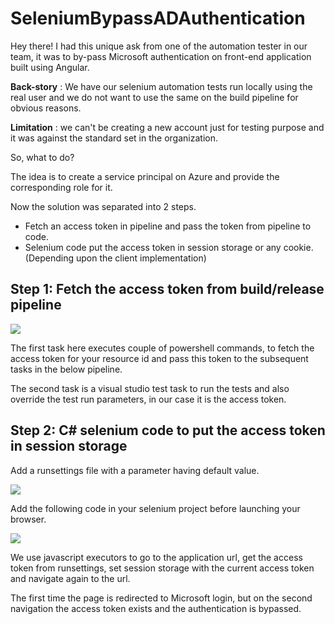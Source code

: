 # SeleniumBypassADAuthentication

Hey there! I had this unique ask from one of the automation tester in our team, it was to by-pass Microsoft authentication on front-end application built using Angular.

**Back-story** : We have our selenium automation tests run locally using the real user and we do not want to use the same on the build pipeline for obvious reasons.

**Limitation** : we can't be creating a new account just for testing purpose and it was against the standard set in the organization.

So, what to do?

The idea is to create a service principal on Azure and provide the corresponding role for it.

Now the solution was separated into 2 steps.

 - Fetch an access token in pipeline and pass the token from pipeline to code.
 - Selenium code put the access token in session storage or any cookie. (Depending upon the client implementation)


## Step 1: Fetch the access token from build/release pipeline
 ![](https://github.com/Vikas1116/SeleniumBypassADAuthentication/blob/main/Images/1.png)
 
 The first task here executes couple of powershell commands, to fetch the access token for your resource id and pass this token to the subsequent tasks in the below pipeline.
 
 The second task is a visual studio test task to run the tests and also override the test run parameters, in our case it is the access token.
 
 ## Step 2: C# selenium code to put the access token in session storage
 
 Add a runsettings file with a parameter having default value.
 
 ![](https://github.com/Vikas1116/SeleniumBypassADAuthentication/blob/main/Images/2.png)
 
 Add the following code in your selenium project before launching your browser.
 
 ![](https://github.com/Vikas1116/SeleniumBypassADAuthentication/blob/main/Images/3.png)
 
We use javascript executors to go to the application url, get the access token from runsettings, set session storage with the current access token and navigate again to the url. 

The first time the page is redirected to Microsoft login, but on the second navigation the access token exists and the authentication is bypassed.
